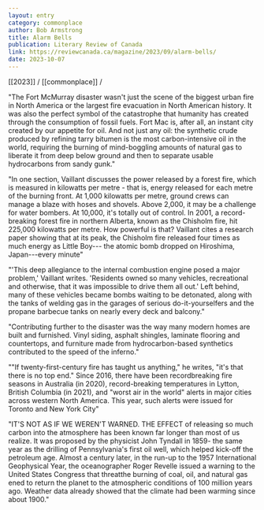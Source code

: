```yaml
---
layout: entry
category: commonplace
author: Bob Armstrong
title: Alarm Bells
publication: Literary Review of Canada
link: https://reviewcanada.ca/magazine/2023/09/alarm-bells/
date: 2023-10-07
---
```


[[2023]] / [[commonplace]] / 

"The Fort McMurray disaster wasn't just the scene of the biggest urban fire in North America or the largest fire evacuation in North American history. It was also the perfect symbol of the catastrophe that humanity has created through the consumption of fossil fuels. Fort Mac is, after all, an instant city created by our appetite for oil. And not just any oil: the synthetic crude produced by refining tarry bitumen is the most carbon-intensive oil in the world, requiring the burning of mind-boggling amounts of natural gas to liberate it from deep below ground and then to separate usable hydrocarbons from sandy gunk."

"In one section, Vaillant discusses the power released by a forest fire, which is measured in kilowatts per metre - that is, energy released for each metre of the burning front. At 1,000 kilowatts per metre, ground crews can manage a blaze with hoses and shovels. Above 2,000, it may be a challenge for water bombers. At 10,000, it's totally out of control. In 2001, a record-breaking forest fire in northern Alberta, known as the Chisholm fire, hit 225,000 kilowatts per metre. How powerful is that? Vaillant cites a research paper showing that at its peak, the Chisholm fire released four times as much energy as Little Boy--- the atomic bomb dropped on Hiroshima, Japan---every minute"

"'This deep allegiance to the internal combustion engine posed a major problem,' Vaillant writes. 'Residents owned so many vehicles, recreational and otherwise, that it was impossible to drive them all out.' Left behind, many of these vehicles became bombs waiting to be detonated, along with the tanks of welding gas in the garages of serious do-it-yourselfers and the propane barbecue tanks on nearly every deck and balcony."

"Contributing further to the disaster was the way many modern homes are built and furnished. Vinyl siding, asphalt shingles, laminate flooring and countertops, and furniture made from hydrocarbon-based synthetics contributed to the speed of the inferno."

""If twenty-first-century fire has taught us anything," he writes, "it's that there is no top end." Since 2016, there have been recordbreaking fire seasons in Australia (in 2020), record-breaking temperatures in Lytton, British Columbia (in 2021), and "worst air in the world" alerts in major cities across western North America. This year, such alerts were issued for Toronto and New York City"

"IT'S NOT AS IF WE WEREN'T WARNED. THE EFFECT of releasing so much carbon into the atmosphere has been known far longer than most of us realize. It was proposed by the physicist John Tyndall in 1859- the same year as the drilling of Pennsylvania's first oil well, which helped kick-off the petroleum age. Almost a century later, in the run-up to the 1957 International Geophysical Year, the oceanographer Roger Revelle issued a warning to the United States Congress that threatthe burning of coal, oil, and natural gas ened to return the planet to the atmospheric conditions of 100 million years ago. Weather data already showed that the climate had been warming since about 1900."
